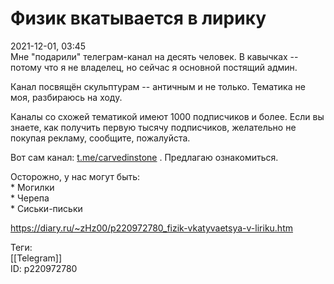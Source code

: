 Физик вкатывается в лирику
===========================

   
 2021-12-01, 03:45   
  Мне "подарили" телеграм-канал на десять человек. В кавычках -- потому что я не владелец, но сейчас я основной постящий админ.   
   
 Канал посвящён скульптурам -- античным и не только. Тематика не моя, разбираюсь на ходу.   
   
 Каналы со схожей тематикой имеют 1000 подписчиков и более. Если вы знаете, как получить первую тысячу подписчиков, желательно не покупая рекламу, сообщите, пожалуйста.   
   
 Вот сам канал:  [t.me/carvedinstone](https://t.me/carvedinstone)  . Предлагаю ознакомиться.   
   
 Осторожно, у нас могут быть:   
 \* Могилки   
 \* Черепа   
 \* Сиськи-письки   
    
 <https://diary.ru/~zHz00/p220972780_fizik-vkatyvaetsya-v-liriku.htm>   
   
 Теги:   
 [[Telegram]]   
 ID: p220972780